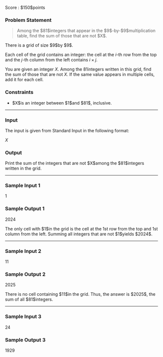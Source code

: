 
<div>

<span>

<span>

<p>
Score : $150$points
</p>

<div>

<section>

### **Problem Statement**

<blockquote>

<p>
Among the $81$integers that appear in the $9$-by-$9$multiplication table, find the sum of those that are not $X$.
</p>

</blockquote>

<p>
There is a grid of size $9$by $9$.

Each cell of the grid contains an integer: the cell at the $i$-th row from the top and the $j$-th column from the left contains $i \times j$.

You are given an integer $X$. Among the $81$integers written in this grid, find the sum of those that are not $X$. If the same value appears in multiple cells, add it for each cell.
</p>

</section>

</div>

<div>

<section>

### **Constraints**

<ul>

<li>
$X$is an integer between $1$and $81$, inclusive.
</li>

</ul>

</section>

</div>

---

<div>

<div>

<section>

### **Input**

<p>
The input is given from Standard Input in the following format:
</p>

<div>

$X$
</div>

</section>

</div>

<div>

<section>

### **Output**

<p>
Print the sum of the integers that are not $X$among the $81$integers written in the grid.
</p>

</section>

</div>

</div>

---

<div>

<section>

### **Sample Input 1**

<div>

1

</div>

</section>

</div>

<div>

<section>

### **Sample Output 1**

<div>

2024

</div>

<p>
The only cell with $1$in the grid is the cell at the 1st row from the top and 1st column from the left. Summing all integers that are not $1$yields $2024$.
</p>

</section>

</div>

---

<div>

<section>

### **Sample Input 2**

<div>

11

</div>

</section>

</div>

<div>

<section>

### **Sample Output 2**

<div>

2025

</div>

<p>
There is no cell containing $11$in the grid. Thus, the answer is $2025$, the sum of all $81$integers.
</p>

</section>

</div>

---

<div>

<section>

### **Sample Input 3**

<div>

24

</div>

</section>

</div>

<div>

<section>

### **Sample Output 3**

<div>

1929

</div>

</section>

</div>

</span>

</span>

</div>
